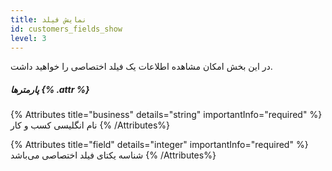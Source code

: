 ```yaml
---
title: نمایش فیلد 
id: customers_fields_show
level: 3
---
```


در این بخش امکان مشاهده اطلاعات یک فیلد اختصاصی را خواهید داشت.

##### پارمترها {% .attr %}

{% Attributes title="business" details="string" importantInfo="required" %}
نام انگلیسی کسب و کار
{% /Attributes%}

{% Attributes title="field" details="integer" importantInfo="required" %}
شناسه یکتای فیلد اختصاصی می‌باشد
{% /Attributes%}

